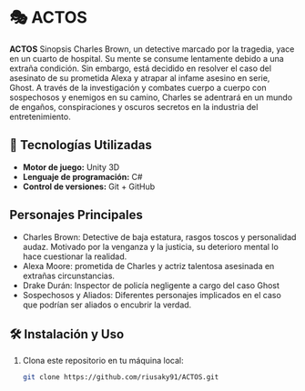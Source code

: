# 🎭 ACTOS 

**ACTOS** Sinopsis
Charles Brown, un detective marcado por la tragedia, yace en un cuarto de hospital. Su mente se consume lentamente debido a una extraña condición. Sin embargo, está decidido en resolver el caso del asesinato de su prometida Alexa y atrapar al infame asesino en serie, Ghost.
A través de la investigación y combates cuerpo a cuerpo con sospechosos y enemigos en su camino, Charles se adentrará en un mundo de engaños, conspiraciones y oscuros secretos en la industria del entretenimiento.


## 📌 Tecnologías Utilizadas
- **Motor de juego:** Unity 3D
- **Lenguaje de programación:** C#  
- **Control de versiones:** Git + GitHub

## Personajes Principales
- Charles Brown: Detective de baja estatura, rasgos toscos y personalidad audaz. Motivado por la venganza y la justicia, su deterioro mental lo hace cuestionar la realidad.
- Alexa Moore: prometida de Charles y actriz talentosa asesinada en extrañas circunstancias.
- Drake Durán: Inspector de policía negligente a cargo del caso Ghost
- Sospechosos y Aliados: Diferentes personajes implicados en el caso que podrían ser aliados o encubrir la verdad.


## 🛠️ Instalación y Uso
1. Clona este repositorio en tu máquina local:  
   ```bash
   git clone https://github.com/riusaky91/ACTOS.git
